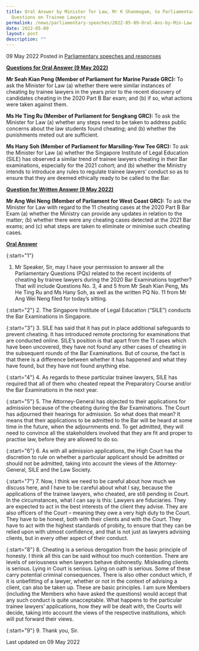 ```yaml
---
title: Oral Answer by Minister for Law, Mr K Shanmugam, to Parliamentary
  Questions on Trainee Lawyers
permalink: /news/parliamentary-speeches/2022-05-09-Oral-Ans-by-Min-Law-Shanmugam-to-PQs-on-Trainee-Lawyers
date: 2022-05-09
layout: post
description: ""
---
```

09 May 2022 Posted in [Parliamentary speeches and responses](/news/parliamentary-speeches)

<b><u>Questions for Oral Answer (9 May 2022)</u></b>

**Mr Seah Kian Peng (Member of Parliament for Marine Parade GRC):** To ask the Minister for Law (a) whether there were similar instances of cheating by trainee lawyers in the years prior to the recent discovery of candidates cheating in the 2020 Part B Bar exam; and (b) if so, what actions were taken against them.

**Ms He Ting Ru (Member of Parliament for Sengkang GRC):** To ask the Minister for Law (a) whether any steps need to be taken to address public concerns about the law students found cheating; and (b) whether the punishments meted out are sufficient.

**Ms Hany Soh (Member of Parliament for Marsiling-Yew Tee GRC):** To ask the Minister for Law (a) whether the Singapore Institute of Legal Education (SILE) has observed a similar trend of trainee lawyers cheating in their Bar examinations, especially for the 2021 cohort; and (b) whether the Ministry intends to introduce any rules to regulate trainee lawyers’ conduct so as to ensure that they are deemed ethically ready to be called to the Bar.

<b><u>Question for Written Answer (9 May 2022)</u></b>

**Mr Ang Wei Neng (Member of Parliament for West Coast GRC):** To ask the Minister for Law with regard to the 11 cheating cases at the 2020 Part B Bar Exam (a) whether the Ministry can provide any updates in relation to the matter; (b) whether there were any cheating cases detected at the 2021 Bar exams; and (c) what steps are taken to eliminate or minimise such cheating cases.

<b><u>Oral Answer</u></b>

{:start="1"}
1.	Mr Speaker, Sir, may I have your permission to answer all the Parliamentary Questions (PQs) related to the recent incidents of cheating by trainee lawyers during the 2020 Bar Examinations together? That will include Questions No. 3, 4 and 5 from Mr Seah Kian Peng, Ms He Ting Ru and Ms Hany Soh, as well as the written PQ No. 11 from Mr Ang Wei Neng filed for today’s sitting.

{:start="2"}
2.	The Singapore Institute of Legal Education (“SILE”) conducts the Bar Examinations in Singapore. 

{:start="3"}
3.	SILE has said that it has put in place additional safeguards to prevent cheating. It has introduced remote proctoring for examinations that are conducted online. SILE’s position is that apart from the 11 cases which have been uncovered, they have not found any other cases of cheating in the subsequent rounds of the Bar Examinations. But of course, the fact is that there is a difference between whether it has happened and what they have found, but they have not found anything else.

{:start="4"}
4.	As regards to these particular trainee lawyers, SILE has required that all of them  who cheated repeat the Preparatory Course and/or the Bar Examinations in the next year. 

{:start="5"}
5.	The Attorney-General has objected to their applications for admission because of the cheating during the Bar Examinations. The Court has adjourned their hearings for admission. So what does that mean? It means that their applications to be admitted to the Bar will be heard at some time in the future, when the adjournments end. To get admitted, they will need to convince all the stakeholders involved that they are fit and proper to practise law, before they are allowed to do so.

{:start="6"}
6.	As with all admission applications, the High Court has the discretion to rule on whether a particular applicant should be admitted or should not be admitted, taking into account the views of the Attorney-General, SILE and the Law Society. 

{:start="7"}
7.	Now, I think we need to be careful about how much we discuss here, and I have to be careful about what I say, because the applications of the trainee lawyers, who cheated, are still pending in Court. In the circumstances, what I can say is this: Lawyers are fiduciaries. They are expected to act in the best interests of the client they advise. They are also officers of the Court – meaning they owe a very high duty to the Court. They have to be honest, both with their clients and with the Court.  They have to act with the highest standards of probity, to ensure that they can be relied upon with utmost confidence, and that is not just as lawyers advising clients, but in every other aspect of their conduct. 

{:start="8"}
8.	Cheating is a serious derogation from the basic principle of honesty. I think all this can be said without too much contention. There are levels of seriousness when lawyers behave dishonestly. Misleading clients is serious. Lying in Court is serious. Lying on oath is serious. Some of these carry potential criminal consequences. There is also other conduct which, if it is unbefitting of a lawyer, whether or not in the context of advising a client, can also be taken up. These are basic principles. I am sure Members (including the Members who have asked the questions) would accept that any such conduct is quite unacceptable. What happens to the particular trainee lawyers’ applications, how they will be dealt with, the Courts will decide, taking into account the views of the respective institutions, which will put forward their views. 

{:start="9"}
9.	Thank you, Sir.



<p class="right-side-updated">Last updated on 09 May 2022</p>